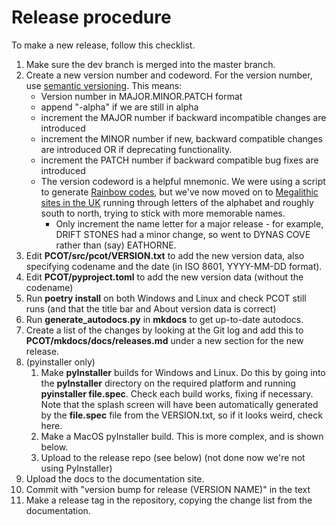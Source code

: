 # Release procedure

To make a new release, follow this checklist.

1. Make sure the dev branch is merged into the master branch.
2. Create a new version number and codeword. For the version number, use   [semantic versioning](https://semver.org). This means:
    * Version number in MAJOR.MINOR.PATCH format
    * append "-alpha" if we are still in alpha
    * increment the MAJOR number if backward incompatible changes are introduced
    * increment the MINOR number if new, backward compatible changes are introduced OR if deprecating functionality.
    * increment the PATCH number if backward compatible bug fixes are introduced
    * The version codeword is a helpful mnemonic. We were  using a script to generate [Rainbow codes](http://pale.org/rainbow.php), but we've now moved on to [Megalithic sites in the UK](https://m.megalithic.co.uk/asb_mapsquare.php) running through letters of the alphabet and roughly south to north, trying to stick with more memorable names. 
	    * Only increment the name letter for a major release - for example, DRIFT STONES had a minor change, so went to DYNAS COVE rather than (say) EATHORNE.
3. Edit **PCOT/src/pcot/VERSION.txt** to add the new version data, also specifying codename and the date (in ISO 8601, YYYY-MM-DD format).
4. Edit **PCOT/pyproject.toml** to add the new version data (without the codename)
5. Run **poetry install** on both Windows and Linux and check PCOT still runs (and that the title bar and About version data is correct)
6. Run **generate_autodocs.py** in **mkdocs** to get up-to-date autodocs.
7. Create a list of the changes by looking at the Git log and add this
to **PCOT/mkdocs/docs/releases.md** under a new section for the new release.
8. (pyinstaller only)
	1. Make **pyInstaller** builds for Windows and Linux. Do this by going into the **pyInstaller** directory on the required platform and running **pyinstaller file.spec**. Check each build works, fixing if necessary. Note that the splash screen will have been automatically generated by the **file.spec** file from the VERSION.txt, so if it looks weird, check here.
	2. Make a MacOS pyInstaller build. This is more complex, and is shown below.
	3. Upload to the release repo (see below) (not done now we're not using PyInstaller)
9. Upload the docs to the documentation site.
10. Commit with "version bump for release (VERSION NAME)" in the text
11. Make a release tag in the repository, copying the change list from the documentation.
